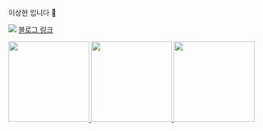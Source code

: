 이상현 입니다 👋

![](http://www.google.com/s2/favicons?domain=https://velog.io) [블로그 링크](https://velog.io/@dgh06175)

<p>
    <a href="https://github.com/anuraghazra/github-readme-stats">
        <img height="160px" src="https://github-readme-stats.vercel.app/api?username=dgh06175&show_icons=true&theme=dark" />
    </a>
    <a href="https://github.com/anuraghazra/github-readme-stats">
        <img height="160px" src="https://github-readme-stats.vercel.app/api/top-langs/?username=dgh06175&layout=compact&theme=dark" />
    </a>
    <a href="https://solved.ac/profile/dgh06175">
        <img height="160px" src="http://mazassumnida.wtf/api/generate_badge?boj=dgh06175" />
    </a>
</p>

<!--

### 이력

- 충북대학교 정보통신공학부 `재학` 2019.03 ~
- 충북대학교 직무잡아드림 코딩 동아리 CORE 2022.09 ~ 2023.07
- 한이음 스마트해상물류 ICT멘토링 2023.4 ~ 2023.11
- 네이버 부스트캠프 웹・모바일 8기 챌린지 [수료](http://www.boostcourse.org/certificate/B20230810-004531?langCode=ko) 2023.07 ~ 2023.08
- Apple Developer Academy @ POSTECH 3기 2024.03 ~

-->

<!--
**dgh06175/dgh06175** is a ✨ _special_ ✨ repository because its `README.md` (this file) appears on your GitHub profile.

Here are some ideas to get you started:

- 🔭 I’m currently working on ...
- 🌱 I’m currently learning ...
- 👯 I’m looking to collaborate on ...
- 🤔 I’m looking for help with ...
- 💬 Ask me about ...
- 📫 How to reach me: ...
- 😄 Pronouns: ...
- ⚡ Fun fact: ...
-->
